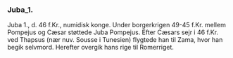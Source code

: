 ### Juba_1.


Juba 1., d. 46 f.Kr., numidisk konge. Under borgerkrigen 49-45 f.Kr. mellem Pompejus og Cæsar støttede Juba Pompejus. Efter Cæsars sejr i 46 f.Kr. ved Thapsus (nær nuv. Sousse i Tunesien) flygtede han til Zama, hvor han begik selvmord. Herefter overgik hans rige til Romerriget.